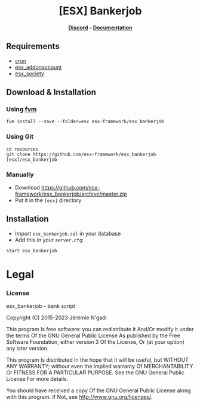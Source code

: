 <h1 align='center'>[ESX] Bankerjob</a></h1><p align='center'><b><a href='https://discord.esx-framework.org/'>Discord</a> - <a href='https://documentation.esx-framework.org/legacy/installation'>Documentation</a></b></h5>

## Requirements

- [cron](https://github.com/esx-framework/esx_core/tree/main/%5Bcore%5D/cron)
- [esx_addonaccount](https://github.com/esx-framework/esx_addonaccount)
- [esx_society](https://github.com/esx-framework/esx_society)

## Download & Installation

### Using [fvm](https://github.com/qlaffont/fvm-installer)
```
fvm install --save --folder=esx esx-framework/esx_bankerjob
```

### Using Git
```
cd resources
git clone https://github.com/esx-framework/esx_bankerjob [esx]/esx_bankerjob
```

### Manually
- Download https://github.com/esx-framework/esx_bankerjob/archive/master.zip
- Put it in the `[esx]` directory

## Installation
- Import `esx_bankerjob.sql` in your database
- Add this in your `server.cfg`:

```
start esx_bankerjob
```

# Legal
### License
esx_bankerjob - bank script

Copyright (C) 2015-2023 Jérémie N'gadi

This program Is free software: you can redistribute it And/Or modify it under the terms Of the GNU General Public License As published by the Free Software Foundation, either version 3 Of the License, Or (at your option) any later version.

This program Is distributed In the hope that it will be useful, but WITHOUT ANY WARRANTY; without even the implied warranty Of MERCHANTABILITY Or FITNESS FOR A PARTICULAR PURPOSE. See the GNU General Public License For more details.

You should have received a copy Of the GNU General Public License along with this program. If Not, see http://www.gnu.org/licenses/.
